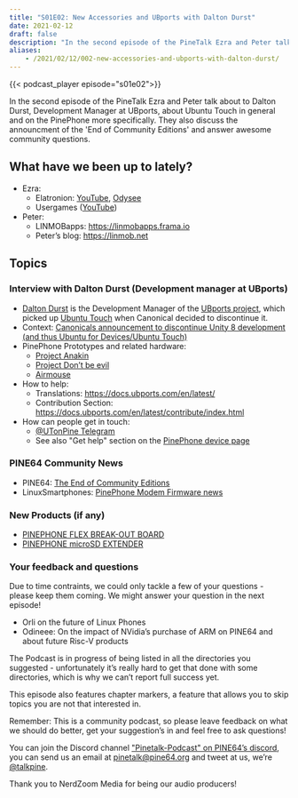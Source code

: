 ```yaml
---
title: "S01E02: New Accessories and UBports with Dalton Durst"
date: 2021-02-12
draft: false
description: "In the second episode of the PineTalk Ezra and Peter talk about to Dalton Durst, Development Manager at UBports, about Ubuntu Touch in general and on the PinePhone more specifically. They also discuss the announcement of the 'End of Community Editions' and answer awesome community questions."
aliases:
    - /2021/02/12/002-new-accessories-and-ubports-with-dalton-durst/
---
```


{{< podcast_player episode="s01e02">}}

In the second episode of the PineTalk Ezra and Peter talk about to Dalton Durst, Development Manager at UBports, about Ubuntu Touch in general and on the PinePhone more specifically. They also discuss the announcment of the 'End of Community Editions' and answer awesome community questions.

## What have we been up to lately?

* Ezra:
  * Elatronion: [YouTube](https://www.youtube.com/channel/UCLN0SPhQo4jAPpTFNsxUnMg), [Odysee](https://odysee.com/@Elatronion:a)
  * Usergames ([YouTube](https://www.youtube.com/channel/UCcmmCXke5sTLT7U29_P9GQw))
* Peter:
  * LINMOBapps: https://linmobapps.frama.io
  * Peter’s blog: https://linmob.net

## Topics

### Interview with Dalton Durst (Development manager at UBports)

* [Dalton Durst](https://daltondur.st/) is the Development Manager of the [UBports project](https://ubports.com/), which picked up [Ubuntu Touch](https://ubuntu-touch.io/) when Canonical decided to discontinue it.
* Context: [Canonicals announcement to discontinue Unity 8 development (and thus Ubuntu for Devices/Ubuntu Touch)](https://ubuntu.com/blog/growing-ubuntu-for-cloud-and-iot-rather-than-phone-and-convergence)
* PinePhone Prototypes and related hardware:
  * [Project Anakin](/documentation/PinePhone/Revisions/Project_Anakin/)
  * [Project Don’t be evil](/documentation/PinePhone/Revisions/Project_Dont_be_evil/)
  * [Airmouse](https://pine64.com/product/pine64-air-mouse-with-keyboard/?v=0446c16e2e66)
* How to help:
  * Translations: https://docs.ubports.com/en/latest/
  * Contribution Section: https://docs.ubports.com/en/latest/contribute/index.html
* How can people get in touch:
  * [@UTonPine Telegram](https://t.me/utonpine)
  * See also "Get help" section on the [PinePhone device page](https://devices.ubuntu-touch.io/device/pinephone/)

### PINE64 Community News

* PINE64: [The End of Community Editions](https://www.pine64.org/2021/02/02/the-end-of-community-editions/)
* LinuxSmartphones: [PinePhone Modem Firmware news](https://linuxsmartphones.com/hackers-develop-open-source-firmware-for-the-pinephone-modem-use-it-to-make-phone-calls/)

### New Products (if any)

* [PINEPHONE FLEX BREAK-OUT BOARD](https://pine64.com/product/pinephone-flex-break-out-board/?v=0446c16e2e66)
* [PINEPHONE microSD EXTENDER ](https://pine64.com/product/pinephone-microsd-extender/?v=0446c16e2e66)

### Your feedback and questions

Due to time contraints, we could only tackle a few of your questions - please keep them coming. We might answer your question in the next episode!

* Orli on the future of Linux Phones
* Odineee: On the impact of NVidia’s purchase of ARM on PINE64 and about future Risc-V products

The Podcast is in progress of being listed in all the directories you suggested - unfortunately it’s really hard to get that done with some directories, which is why we can’t report full success yet.

This episode also features chapter markers, a feature that allows you to skip topics you are not that interested in.

Remember: This is a community podcast, so please leave feedback on what we should do better, get your suggestion’s in and feel free to ask questions!

You can join the Discord channel ["Pinetalk-Podcast" on PINE64’s discord](https://discord.gg/NNTUZhNqvN), you can send us an email at pinetalk@pine64.org and tweet at us, we’re [@talkpine](https://twitter.com/talkpine).

Thank you to NerdZoom Media for being our audio producers!
